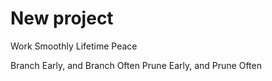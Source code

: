 # New project

Work Smoothly
Lifetime Peace

Branch Early, and Branch Often
Prune Early, and Prune Often
